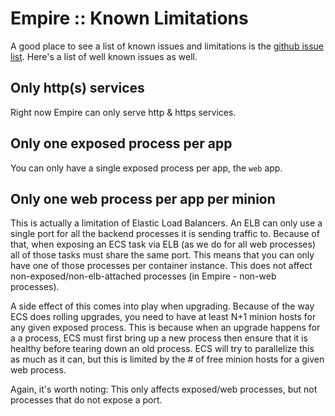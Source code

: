 # Empire :: Known Limitations

A good place to see a list of known issues and limitations is the
[github issue list](https://github.com/remind101/empire/issues). Here's a
list of well known issues as well.

## Only http(s) services

Right now Empire can only serve http & https services.

## Only one exposed process per app

You can only have a single exposed process per app, the `web` app.

## Only one web process per app per minion

This is actually a limitation of Elastic Load Balancers. An ELB can only
use a single port for all the backend processes it is sending traffic to.
Because of that, when exposing an ECS task via ELB (as we do for all
web processes) all of those tasks must share the same port. This means that
you can only have one of those processes per container instance. This does
not affect non-exposed/non-elb-attached processes (in Empire - non-web 
processes).

A side effect of this comes into play when upgrading. Because of the way
ECS does rolling upgrades, you need to have at least N+1 minion hosts for
any given exposed process. This is because when an upgrade happens for a
a process, ECS must first bring up a new process then ensure that it is
healthy before tearing down an old process. ECS will try to parallelize
this as much as it can, but this is limited by the # of free minion
hosts for a given web process.

Again, it's worth noting: This only affects exposed/web processes, but
not processes that do not expose a port.
